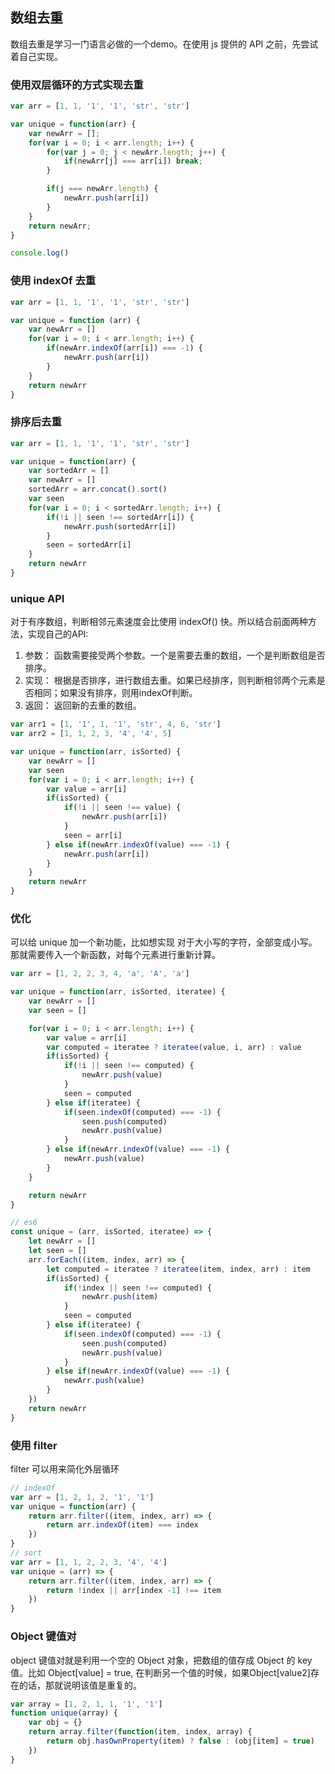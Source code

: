 ## 数组去重
数组去重是学习一门语言必做的一个demo。在使用 js 提供的 API 之前，先尝试着自己实现。
### 使用双层循环的方式实现去重
```js
var arr = [1, 1, '1', '1', 'str', 'str']

var unique = function(arr) {
    var newArr = [];
    for(var i = 0; i < arr.length; i++) {
        for(var j = 0; j < newArr.length; j++) {
            if(newArr[j] === arr[i]) break;
        }

        if(j === newArr.length) {
            newArr.push(arr[i])
        }
    }
    return newArr;
}

console.log()
```

### 使用 indexOf 去重
```js
var arr = [1, 1, '1', '1', 'str', 'str']

var unique = function (arr) {
    var newArr = []
    for(var i = 0; i < arr.length; i++) {
        if(newArr.indexOf(arr[i]) === -1) {
            newArr.push(arr[i])
        }
    }
    return newArr
}
```

### 排序后去重
```js
var arr = [1, 1, '1', '1', 'str', 'str']

var unique = function(arr) {
    var sortedArr = []
    var newArr = []
    sortedArr = arr.concat().sort()
    var seen
    for(var i = 0; i < sortedArr.length; i++) {
        if(!i || seen !== sortedArr[i]) {
            newArr.push(sortedArr[i])
        }
        seen = sortedArr[i]
    }
    return newArr
}
```

### unique API
对于有序数组，判断相邻元素速度会比使用 indexOf() 快。所以结合前面两种方法，实现自己的API:<br>
1. 参数： 函数需要接受两个参数。一个是需要去重的数组，一个是判断数组是否排序。
2. 实现： 根据是否排序，进行数组去重。如果已经排序，则判断相邻两个元素是否相同；如果没有排序，则用indexOf判断。
3. 返回： 返回新的去重的数组。

```js
var arr1 = [1, '1', 1, '1', 'str', 4, 6, 'str']
var arr2 = [1, 1, 2, 3, '4', '4', 5]

var unique = function(arr, isSorted) {
    var newArr = []
    var seen
    for(var i = 0; i < arr.length; i++) {
        var value = arr[i]
        if(isSorted) {
            if(!i || seen !== value) {
                newArr.push(arr[i])
            }
            seen = arr[i]
        } else if(newArr.indexOf(value) === -1) {
            newArr.push(arr[i])
        }
    }
    return newArr
}
```

### 优化
可以给 unique 加一个新功能，比如想实现 对于大小写的字符，全部变成小写。那就需要传入一个新函数，对每个元素进行重新计算。
```js
var arr = [1, 2, 2, 3, 4, 'a', 'A', 'a']

var unique = function(arr, isSorted, iteratee) {
    var newArr = []
    var seen = []

    for(var i = 0; i < arr.length; i++) {
        var value = arr[i]
        var computed = iteratee ? iteratee(value, i, arr) : value
        if(isSorted) {
            if(!i || seen !== computed) {
                newArr.push(value)
            }
            seen = computed
        } else if(iteratee) {
            if(seen.indexOf(computed) === -1) {
                seen.push(computed)
                newArr.push(value)
            }
        } else if(newArr.indexOf(value) === -1) {
            newArr.push(value)
        }
    }

    return newArr
}

// es6
const unique = (arr, isSorted, iteratee) => {
    let newArr = []
    let seen = []
    arr.forEach((item, index, arr) => {
        let computed = iteratee ? iteratee(item, index, arr) : item
        if(isSorted) {
            if(!index || seen !== computed) {
                newArr.push(item)
            }
            seen = computed
        } else if(iteratee) {
            if(seen.indexOf(computed) === -1) {
                seen.push(computed)
                newArr.push(value)
            }
        } else if(newArr.indexOf(value) === -1) {
            newArr.push(value)
        }
    })
    return newArr
}
```

### 使用 filter
filter 可以用来简化外层循环
```js
// indexOf
var arr = [1, 2, 1, 2, '1', '1']
var unique = function(arr) {
    return arr.filter((item, index, arr) => {
        return arr.indexOf(item) === index
    })
}
// sort
var arr = [1, 1, 2, 2, 3, '4', '4']
var unique = (arr) => {
    return arr.filter((item, index, arr) => {
        return !index || arr[index -1] !== item
    })
}
```

### Object 键值对
object 键值对就是利用一个空的 Object 对象，把数组的值存成 Object 的 key 值。比如 Object[value] = true, 在判断另一个值的时候，如果Object[value2]存在的话，那就说明该值是重复的。
```js
var array = [1, 2, 1, 1, '1', '1']
function unique(array) {
    var obj = {}
    return array.filter(function(item, index, array) {
        return obj.hasOwnProperty(item) ? false : (obj[item] = true)
    })
}
```